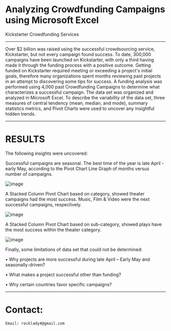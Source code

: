 # Analyzing Crowdfunding Campaigns using Microsoft Excel
Kickstarter Crowdfunding Services
_______________________________________________________________________________________________________________

Over $2 billion was raised using the successful crowdsourcing service, Kickstarter, but not every campaign found success. To date, 300,000 campaigns have been launched on Kickstarter, with only a third having made it through the funding process with a positive outcome. Getting funded on Kickstarter required meeting or exceeding a project's initial goals, therefore many organizations spent months reviewing past projects in an attempt to discovering some tips for success. A funding analysis was performed using 4,000 past Crowdfunding Campaigns to determine what characterizes a successful campaign. The data set was organized and analyzed in Microsoft Excel. To describe the variability of the data set, three measures of central tendency (mean, median, and mode), summary statistics metrics, and Pivot Charts were used to uncover any insightful hidden trends. 
_______________________________________________________________________

# RESULTS

The following insights were uncovered:

Successful campaigns are seasonal. The best time of the year is late April - early May, according to the Pivot Chart Line Graph of months versus number of campaigns.

![image](https://user-images.githubusercontent.com/67766966/120902553-a9743200-c606-11eb-8945-5a45a0acd9da.png)

A Stacked Column Pivot Chart based on category, showed theater campaigns had the most success. Music, Film & Video were the next successful campaigns, respectively.

![image](https://user-images.githubusercontent.com/67766966/120904071-b9444400-c60f-11eb-85cb-df62950008ec.png)

A Stacked Column Pivot Chart based on sub-category, showed plays have the most success within the theater category.

![image](https://user-images.githubusercontent.com/67766966/120904309-2f957600-c611-11eb-9047-b84ba8ebc82c.png)

Finally, some limitations of data set that could not be determined:

  • Why projects are more successful during late April – Early May and seasonally-driven?

  • What makes a project successful other than funding?

  •	Why certain countries favor specific campaigns?
  ______________________________________________________________________________________________________________________________________
  
  # Contact:
  
    Email: rocklady4@gmail.com

